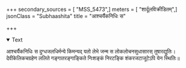+++
secondary_sources = [ "MSS_5473",]
meters = [ "शार्दूलविक्रीडितम्",]
jsonClass = "Subhaashita"
title = "आश्चर्यैकनिधिः स"

+++

<details open><summary>Text</summary>

आश्चर्यैकनिधिः स दुग्धजलधिर्मन्ये किमन्यद् यतो लेभे जन्म स लोकलोचनसुधासारस् तुषारद्युतिः।  
देवीकेलिकचग्रहेण ललिते गङ्गातरङ्गाङ्किते निःशङ्कं निरटङ्कि शंकरजटाजूटेऽपि येन स्थितिः॥
</details>
